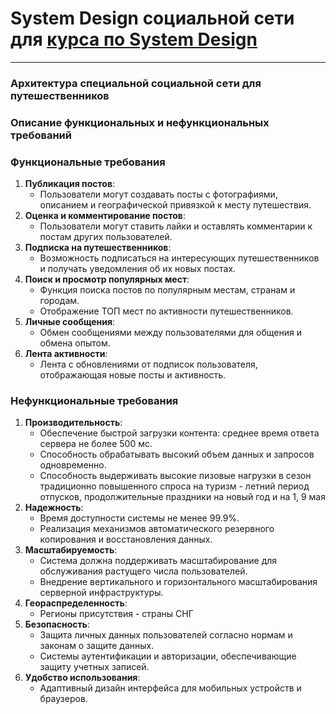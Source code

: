 # System Design социальной сети для [курса по System Design](https://balun.courses/courses/system_design)
<hr>

### Архитектура cпециальной социальной сети для путешественников

### Описание функциональных и нефункциональных требований 


### Функциональные требования

1.  **Публикация постов**:
    * Пользователи могут создавать посты с фотографиями, описанием и географической привязкой к месту путешествия.
2. **Оценка и комментирование постов**:
    * Пользователи могут ставить лайки и оставлять комментарии к постам других пользователей.
3. **Подписка на путешественников**:
    * Возможность подписаться на интересующих путешественников и получать уведомления об их новых постах.
4. **Поиск и просмотр популярных мест**:
    * Функция поиска постов по популярным местам, странам и городам.
    * Отображение ТОП мест по активности путешественников.
5. **Личные сообщения**:
    * Обмен сообщениями между пользователями для общения и обмена опытом.
6. **Лента активности**:
    * Лента с обновлениями от подписок пользователя, отображающая новые посты и активность.


### Нефункциональные требования
1. **Производительность**:
    * Обеспечение быстрой загрузки контента: среднее время ответа сервера не более 500 мс.
    * Способность обрабатывать высокий объем данных и запросов одновременно.
    * Способность выдерживать высокие пизовые нагрузки в сезон традиционно повышенного спроса на туризм - летний период отпусков, продолжительные праздники на новый год и на 1, 9 мая
2. **Надежность**:
    * Время доступности системы не менее 99.9%.
    * Реализация механизмов автоматического резервного копирования и восстановления данных.
3. **Масштабируемость**:
    * Система должна поддерживать масштабирование для обслуживания растущего числа пользователей.
    * Внедрение вертикального и горизонтального масштабирования серверной инфраструктуры.
4. **Геораспределенность**:
    * Регионы присутствия - страны СНГ
5. **Безопасность**:
    * Защита личных данных пользователей согласно нормам и законам о защите данных.
    * Системы аутентификации и авторизации, обеспечивающие защиту учетных записей.
6. **Удобство использования**:
    * Адаптивный дизайн интерфейса для мобильных устройств и браузеров.




